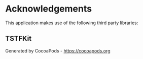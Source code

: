 # Acknowledgements
This application makes use of the following third party libraries:

## TSTFKit


Generated by CocoaPods - https://cocoapods.org
